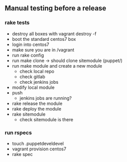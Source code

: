## Manual testing before a release

### rake tests

- destroy all boxes with vagrant destroy -f
- boot the standard centos7 box
- login into centos7
- make sure you are in /vagrant
- run rake config
- run make clone -> should clone sitemodule (puppet/)
- run make module and create a new module
  - check local repo
  - check gitlab
  - check jenkins jobs
- modify local module
- push
  - jenkins jobs are running?
- rake release the module
- rake deploy the module
- rake sitemodule
  - check sitemodule is there

### run rspecs

- touch .puppetdeveldevel
- vagrant provision centos7
- rake spec
